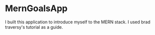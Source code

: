 # MernGoalsApp
I built this application to introduce myself to the MERN stack. I used brad traversy's tutorial as a guide. 
